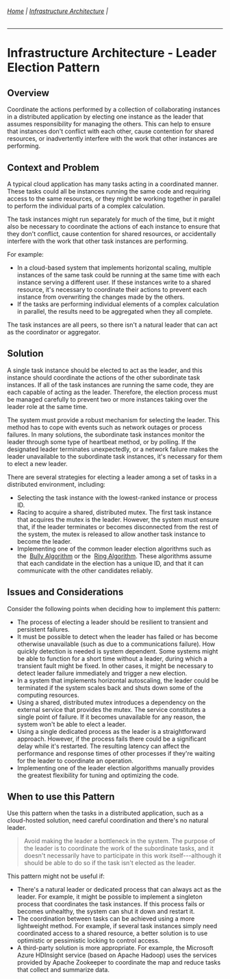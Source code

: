 ###### [Home](https://github.com/RyKaj/Documentation/blob/master/README.md) | [Infrastructure Architecture](https://github.com/RyKaj/Documentation/tree/master/InfrastructureArchitecture/README.md) |
------------

Infrastructure Architecture - Leader Election Pattern
===================================================
 
Overview
--------

Coordinate the actions performed by a collection of collaborating instances in a distributed application by electing one instance as the leader that assumes responsibility for managing the others. This can help to ensure that instances don\'t conflict with each other, cause contention for shared resources, or inadvertently interfere with the work that other instances are performing.

Context and Problem
-------------------

A typical cloud application has many tasks acting in a coordinated manner. These tasks could all be instances running the same code and requiring access to the same resources, or they might be working together in parallel to perform the individual parts of a complex calculation.

The task instances might run separately for much of the time, but it might also be necessary to coordinate the actions of each instance to ensure that they don't conflict, cause contention for shared resources, or accidentally interfere with the work that other task instances are performing.

For example:

-   In a cloud-based system that implements horizontal scaling, multiple instances of the same task could be running at the same time with each instance serving a different user. If these instances write to a shared resource, it\'s necessary to coordinate their actions to prevent each instance from overwriting the changes made by the others.
-   If the tasks are performing individual elements of a complex calculation in parallel, the results need to be aggregated when they all complete.

The task instances are all peers, so there isn\'t a natural leader that can act as the coordinator or aggregator.

Solution
--------

A single task instance should be elected to act as the leader, and this instance should coordinate the actions of the other subordinate task instances. If all of the task instances are running the same code, they are each capable of acting as the leader. Therefore, the election process must be managed carefully to prevent two or more instances taking over the leader role at the same time.

The system must provide a robust mechanism for selecting the leader. This method has to cope with events such as network outages or process failures. In many solutions, the subordinate task instances monitor the leader through some type of heartbeat method, or by polling. If the designated leader terminates unexpectedly, or a network failure makes the leader unavailable to the subordinate task instances, it\'s necessary for them to elect a new leader.

There are several strategies for electing a leader among a set of tasks in a distributed environment, including:

-   Selecting the task instance with the lowest-ranked instance or process ID.
-   Racing to acquire a shared, distributed mutex. The first task instance that acquires the mutex is the leader. However, the system must ensure that, if the leader terminates or becomes disconnected from the rest of the system, the mutex is released to allow another task instance to become the leader.
-   Implementing one of the common leader election algorithms such as the  [Bully Algorithm](https://www.cs.colostate.edu/~cs551/CourseNotes/Synchronization/BullyExample.html) or the  [Ring Algorithm](https://www.cs.colostate.edu/~cs551/CourseNotes/Synchronization/RingElectExample.html). These algorithms assume that each candidate in the election has a unique ID, and that it can communicate with the other candidates reliably.

Issues and Considerations
-------------------------

Consider the following points when deciding how to implement this
pattern:

-   The process of electing a leader should be resilient to transient and persistent failures.
-   It must be possible to detect when the leader has failed or has become otherwise unavailable (such as due to a communications failure). How quickly detection is needed is system dependent. Some systems might be able to function for a short time without a leader, during which a transient fault might be fixed. In other cases, it might be necessary to detect leader failure immediately and trigger a new election.
-   In a system that implements horizontal autoscaling, the leader could be terminated if the system scales back and shuts down some of the computing resources.
-   Using a shared, distributed mutex introduces a dependency on the external service that provides the mutex. The service constitutes a single point of failure. If it becomes unavailable for any reason, the system won\'t be able to elect a leader.
-   Using a single dedicated process as the leader is a straightforward approach. However, if the process fails there could be a significant delay while it\'s restarted. The resulting latency can affect the performance and response times of other processes if they\'re waiting for the leader to coordinate an operation.
-   Implementing one of the leader election algorithms manually provides the greatest flexibility for tuning and optimizing the code.

When to use this Pattern
------------------------

Use this pattern when the tasks in a distributed application, such as a cloud-hosted solution, need careful coordination and there\'s no natural leader.

> Avoid making the leader a bottleneck in the system. The purpose of the leader is to coordinate the work of the subordinate tasks, and it doesn\'t necessarily have to participate in this work itself---although it should be able to do so if the task isn\'t elected as the leader.

This pattern might not be useful if:

-   There\'s a natural leader or dedicated process that can always act as the leader. For example, it might be possible to implement a singleton process that coordinates the task instances. If this process fails or becomes unhealthy, the system can shut it down and restart it.
-   The coordination between tasks can be achieved using a more lightweight method. For example, if several task instances simply need coordinated access to a shared resource, a better solution is to use optimistic or pessimistic locking to control access.
-   A third-party solution is more appropriate. For example, the Microsoft Azure HDInsight service (based on Apache Hadoop) uses the services provided by Apache Zookeeper to coordinate the map and reduce tasks that collect and summarize data.
